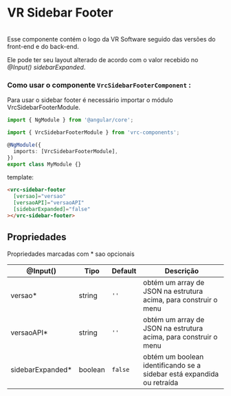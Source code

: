 # VR Sidebar Footer
</br>
Esse componente contém o logo da VR Software seguido das versões do front-end e do back-end. 

Ele pode ter seu layout alterado de acordo com o valor recebido no _@Input()_ _sidebarExpanded_.

### Como usar o componente `VrcSidebarFooterComponent` :

Para usar o sidebar footer é necessário importar o módulo VrcSidebarFooterModule.

```typescript
import { NgModule } from '@angular/core';

import { VrcSidebarFooterModule } from 'vrc-components';

@NgModule({
  imports: [VrcSidebarFooterModule],
})
export class MyModule {}
```

template:

```html
<vrc-sidebar-footer
  [versao]="versao"
  [versaoAPI]="versaoAPI"
  [sidebarExpanded]="false"
></vrc-sidebar-footer>
```

## Propriedades

Propriedades marcadas com \* sao opcionais

| @Input()          | Tipo       | Default | Descrição                                                              |
| ----------------- | ---------- | ------- | ---------------------------------------------------------------------- |
| versao\*       | string | `''`    | obtém um array de JSON na estrutura acima, para construir o menu       |
| versaoAPI\*       | string | `''`    | obtém um array de JSON na estrutura acima, para construir o menu       |
| sidebarExpanded\* | boolean    | `false` | obtém um boolean identificando se a sidebar está expandida ou retraída |

